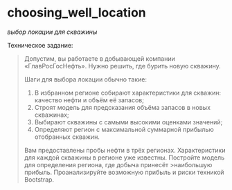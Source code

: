 # choosing_well_location

_выбор локации для скважины_

Техническое задание:

> Допустим, вы работаете в добывающей компании «ГлавРосГосНефть». Нужно решить, где бурить новую скважину.
>
> Шаги для выбора локации обычно такие:
>
> 1. В избранном регионе собирают характеристики для скважин: качество нефти и объём её запасов;
> 1. Строят модель для предсказания объёма запасов в новых скважинах;
> 1. Выбирают скважины с самыми высокими оценками значений;
> 1. Определяют регион с максимальной суммарной прибылью отобранных скважин.
>
> Вам предоставлены пробы нефти в трёх регионах. Характеристики для каждой скважины в регионе уже известны. Постройте модель для определения региона, где добыча принесёт >наибольшую прибыль. Проанализируйте возможную прибыль и риски техникой Bootstrap.
